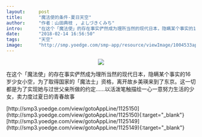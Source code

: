 ```yaml
---
layout:     post
title:      "魔法使的条件-夏日天空"
author:     "作者：山田典枝 , よしづきくみち"
intro:      "在这个「魔法使」的存在事实俨然成为理所当然的现代日本，隐瞒某个事实的16岁少女小空，为了取得国家的「魔法士」资格，离开故乡美瑛来到了东京。这一切都是为了实现她与过世父亲所做的约定……以活泼笔触描绘一心一意努力生活的少女，卖力度过夏日的青春故事"
date:       "2018-02-14 16:56:50"
tags:       "天空"
image:      "http://smp.yoedge.com/smp-app/resource/viewImage/1004533appline.png"
---
```

<div style="text-align: center">
<p><img src="http://smp.yoedge.com/smp-app/resource/viewImage/1004533appline.png"/></p>
</div>
<p class="post-meta">
<span>在这个「魔法使」的存在事实俨然成为理所当然的现代日本，隐瞒某个事实的16岁少女小空，为了取得国家的「魔法士」资格，离开故乡美瑛来到了东京。这一切都是为了实现她与过世父亲所做的约定……以活泼笔触描绘一心一意努力生活的少女，卖力度过夏日的青春故事</span>
</p>
[http://smp3.yoedge.com/view/gotoAppLine/1125150](http://smp3.yoedge.com/view/gotoAppLine/1125150){:target="_blank"}
[http://smp3.yoedge.com/view/gotoAppLine/1125149](http://smp3.yoedge.com/view/gotoAppLine/1125149){:target="_blank"}


